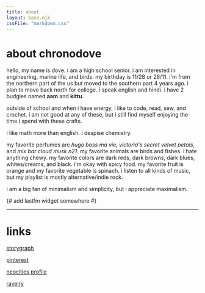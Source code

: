 ```yaml
---
title: about
layout: base.njk
cssFile: "markdown.css"
---
```


# about chronodove
hello, my name is dove. i am a high school senior. i am interested in engineering, marine life, and birds. my birthday is 11/28 or 28/11. i'm from the northern part of the us but moved to the southern part 4 years ago. i plan to move back north for college. i speak english and hindi. i have 2 budgies named **aam** and **kittu**.

outside of school and when i have energy, i like to code, read, sew, and crochet. i am not good at any of these, but i still find myself enjoying the time i spend with these crafts.

i like math more than english. i despise chemistry. 

my favorite perfumes are *hugo boss ma vie*, *victoria's secret velvet petals*, and *mix bar cloud musk n21*. my favorite animals are birds and fishes. i hate anything chewy. my favorite colors are dark reds, dark browns, dark blues, whites/creams, and black. i'm okay with spicy food. my favorite fruit is orange and my favorite vegetable is spinach. i listen to all kinds of music, but my playlist is mostly alternative/indie rock. 

i am a big fan of minimalism and simplicity, but i appreciate maximalism. 

{# add lastfm widget somewhere #}

---
# links
[storygraph](https://app.thestorygraph.com/profile/chronodove)

[pinterest](https://www.pinterest.com/chronodove/)

[neocities profile](https://neocities.org/site/chronodove)

[ravelry](https://www.ravelry.com/people/chronodove)

